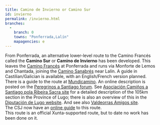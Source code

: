 ```yaml
---
title: Camino de Invierno or Camino Sur
id: invierno
permalink: /invierno.html
branches:
  -
    branch: 0
    towns: "Ponferrada,Lalín"
    mapagencies: e
---
```


From Ponferrada, an alternative lower-level route to the Camino Francés called the **Camino Sur** or **Camino de Invierno** has been developed. This leaves the [Camino Francés][0] at Ponferrada and runs via Monforte de Lemos and Chantada, joining the [Camino Sanabrés][1] near Lalín. A guide in Castilian/Galician is available, with an English/French version planned. There is a guide to the route at [Mundicamino][2]. An online description is posted on the [Peregrinos a Santiago forum][3]. See [Asociación Camiños a Santiago pola Ribeira Sacra site][4] for a detailed description of the 105km section in the Province of Lugo; there is also an overview of this in the [Diputación de Lugo website][5]. And see also [Valdeorras Amigos site][6].  
The CSJ now have an [online guide][7] to this route.  
This route is an official Xunta-supported route, but to date no work has been done on it.

[0]: frances.html
[1]: sanabres.html
[2]: http://www.mundicamino.com/rutas.cfm?id=66
[3]: http://www.peregrinosasantiago.com/foro/read.php?1,42073
[4]: http://www.caminodeinvierno.com/
[5]: http://www.diputacionlugo.org/html/camino_sur.htm
[6]: http://caminodeinvierno.es/
[7]: http://www.csj.org.uk/guides-online.htm